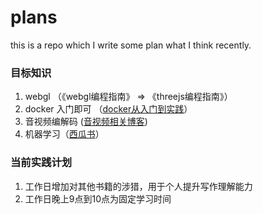 # plans
this is a repo which I write some plan what I think recently.

### 目标知识
1. webgl （《webgl编程指南》 => 《threejs编程指南》）
2. docker 入门即可 （[docker从入门到实践](https://yeasy.gitbook.io/docker_practice/image/list)）
3. 音视频编解码 ([音视频相关博客](http://www.52im.net/thread-232-1-1.html))
4. 机器学习（[西瓜书](https://github.com/datawhalechina/pumpkin-book)）


### 当前实践计划
1. 工作日增加对其他书籍的涉猎，用于个人提升写作理解能力
2. 工作日晚上9点到10点为固定学习时间

